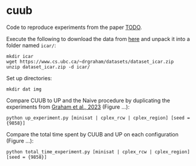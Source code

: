 # cuub

Code to reproduce experiments from the paper [TODO](...).

Execute the following to download the data from [here](https://www.cs.ubc.ca/~drgraham/datasets.html) and unpack it into a folder named `icar/`:
```
mkdir icar
wget https://www.cs.ubc.ca/~drgraham/datasets/dataset_icar.zip
unzip dataset_icar.zip -d icar/
```

Set up directories: 
```
mkdir dat img
```

Compare CUUB to UP and the Naive procedure by duplicating the experiments from [Graham et al., 2023](https://arxiv.org/abs/2310.20401) (Figure ...):
```
python up_experiment.py [minisat | cplex_rcw | cplex_region] [seed = {9858}]
```

Compare the total time spent by CUUB and UP on each configuration (Figure ...):
```
python total_time_experiment.py [minisat | cplex_rcw | cplex_region] [seed = {9858}]
```
